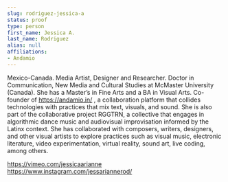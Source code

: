 ```yaml
---
slug: rodriguez-jessica-a
status: proof
type: person
first_name: Jessica A.
last_name: Rodriguez
alias: null
affiliations:
- Andamio
---
```


Mexico-Canada. Media Artist, Designer and Researcher.
Doctor in Communication, New Media and Cultural Studies at McMaster University (Canada). 
She has a Master’s in Fine Arts and a BA in Visual Arts. Co-founder of https://andamio.in/ , 
a collaboration platform that collides technologies with practices that mix text, visuals, and sound. 
She is also part of the collaborative project RGGTRN, a collective that engages in algorithmic dance music and audiovisual improvisation
informed by the Latinx context. She has collaborated with composers, writers, designers, and other visual artists
to explore practices such as visual music, electronic literature, video experimentation, virtual reality, sound art,
live coding, among others.

https://vimeo.com/jessicaarianne
https://www.instagram.com/jessariannerod/
